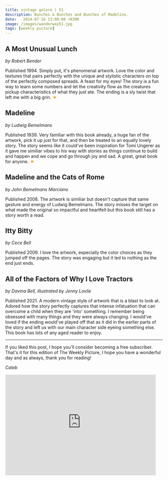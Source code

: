 ```yaml
---
title: vintage galore | 51
description: Bunches & Bunches and Bunches of Madeline.
date:   2024-07-16 13:00:00 +0300
image: /images/wanderway51.jpg
tags: [weekly picture]
---
```


## A Most Unusual Lunch 
*by Robert Bender*

Published 1994. Simply put, it's phenomenal artwork. Love the color and textures that pairs perfectly with the unique and stylistic characters on top of the perfectly composed spreads. A feast for my eyes! The story is a fun way to learn some numbers and let the creativity flow as the creatures pickup characteristics of what they just ate. The ending is a sly twist that left me with a big grin. <h style="color:#E7A526;">★</h>
 
## Madeline 
*by Ludwig Bemelmans*

Published 1939. Very familiar with this book already, a huge fan of the artwork, pick it up just for that, and then be treated to an equally lovely story. The story seems like it could've been inspiration for Tomi Ungerer as it gave me similiar vibes to his way with stories as things continue to build and happen and we cope and go through joy and sad. A great, great book for anyone. <h style="color:#E7A526;">★</h>
 
## Madeline and the Cats of Rome
*by John Bemelmans Marciano*

Published 2008. The artwork is similiar but doesn't capture that same gesture and energy of Ludwig Bemelmans. The story misses the target on what made the original so impactful and heartfelt but this book still has a story worth a read. 
 
## Itty Bitty
*by Cece Bell*

Published 2009. I love the artwork, especially the color choices as they jumped off the pages. The story was engaging but it led to nothing as the end just ends. 
 
## All of the Factors of Why I Love Tractors
*by Davina Bell, illustrated by Jenny Lovlie*

Published 2021. A modern vintage style of artwork that is a blast to look at. Adored how the story perfectly captures that intense infatuation that can overcome a child when they are 'into' something. I remember being obsessed with many things and they were always changing. I would've loved if the ending would've played off that as it did in the earlier parts of the story and left us with our main character side eyeing something else. This book has lots of any aged reader to enjoy. 


***

If you liked this post, I hope you'll consider becoming a free subscriber. That's it for this edition of The Weekly Picture, I hope you have a wonderful day and as always, thank you for reading!

*Caleb*
    
<iframe src="https://thewanderway.substack.com/embed" width="480" height="320" style="border:1px solid #EEE; background:white;" frameborder="0" scrolling="no"></iframe>
